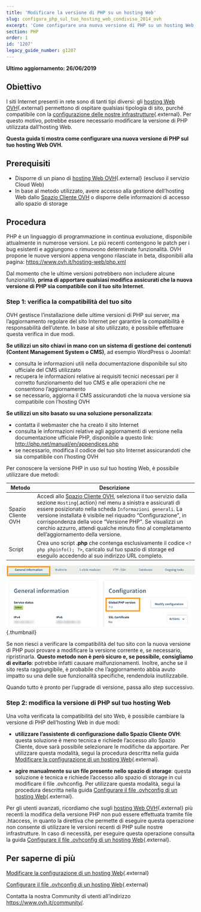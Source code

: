 ```yaml
---
title: 'Modificare la versione di PHP su un hosting Web'
slug: configura_php_sul_tuo_hosting_web_condiviso_2014_ovh
excerpt: 'Come configurare una nuova versione di PHP su un hosting Web OVH'
section: PHP
order: 1
id: '1207'
legacy_guide_number: g1207
---
```


**Ultimo aggiornamento: 26/06/2019**

## Obiettivo

I siti Internet presenti in rete sono di tanti tipi diversi: gli [hosting Web OVH](https://www.ovh.it/hosting-web/){.external} permettono di ospitare qualsiasi tipologia di sito, purché compatibile con la [configurazione delle nostre infrastrutture](https://cluster028.hosting.ovh.net/infos/){.external}. Per questo motivo, potrebbe essere necessario modificare la versione di PHP utilizzata dall’hosting Web.

**Questa guida ti mostra come configurare una nuova versione di PHP sul tuo hosting Web OVH.**

## Prerequisiti

- Disporre di un piano di [hosting Web OVH](https://www.ovh.it/hosting-web/){.external} (escluso il servizio Cloud Web)
- In base al metodo utilizzato, avere accesso alla gestione dell’hosting Web dallo [Spazio Cliente OVH](https://www.ovh.com/auth/?action=gotomanager) o disporre delle informazioni di accesso allo spazio di storage 

## Procedura

PHP è un linguaggio di programmazione in continua evoluzione, disponibile attualmente in numerose versioni. Le più recenti contengono le patch per i bug esistenti e aggiungono o rimuovono determinate funzionalità. OVH propone le nuove versioni appena vengono rilasciate in beta, disponibili alla pagina: <https://www.ovh.it/hosting-web/php.xml> 

Dal momento che le ultime versioni potrebbero non includere alcune funzionalità, **prima di apportare qualsiasi modifica assicurati che la nuova versione di PHP sia compatibile con il tuo sito Internet**.

### Step 1: verifica la compatibilità del tuo sito

OVH gestisce l’installazione delle ultime versioni di PHP sui server, ma l’aggiornamento regolare del sito Internet per garantire la compatibilità è responsabilità dell’utente. In base al sito utilizzato, è possibile effettuare questa verifica in due modi.

**Se utilizzi un sito chiavi in mano con un sistema di gestione dei contenuti (Content Management System o CMS)**, ad esempio WordPress o Joomla!: 
- consulta le informazioni utili nella documentazione disponibile sul sito ufficiale del CMS utilizzato 
- recupera le informazioni relative ai requisiti tecnici necessari per il corretto funzionamento del tuo CMS e alle operazioni che ne consentono l’aggiornamento
- se necessario, aggiorna il CMS assicurandoti che la nuova versione sia compatibile con l’hosting OVH


**Se utilizzi un sito basato su una soluzione personalizzata**:  
- contatta il webmaster che ha creato il sito Internet
- consulta le informazioni relative agli aggiornamenti di versione nella documentazione ufficiale PHP, disponibile a questo link: <http://php.net/manual/en/appendices.php>
- se necessario, modifica il codice del tuo sito Internet assicurandoti che sia compatibile con l’hosting OVH

Per conoscere la versione PHP in uso sul tuo hosting Web, è possibile utilizzare due metodi: 

|Metodo|Descrizione|
|---|---|
|Spazio Cliente OVH|Accedi allo [Spazio Cliente OVH](https://www.ovh.com/auth/?action=gotomanager), seleziona il tuo servizio dalla sezione `Hosting`{.action} nel menu a sinistra e assicurati di essere posizionato nella scheda `Informazioni generali`. La versione installata è visibile nel riquadro “Configurazione”, in corrispondenza della voce “Versione PHP”. Se visualizzi un cerchio azzurro, attendi qualche minuto fino al completamento dell’aggiornamento della versione.|
|Script|Crea uno script **.php** che contenga esclusivamente il codice `<?php phpinfo(); ?>`, caricalo sul tuo spazio di storage ed eseguilo accedendo al suo indirizzo URL completo.|

![phpversion](images/change-php-version-step1.png){.thumbnail}

Se non riesci a verificare la compatibilità del tuo sito con la nuova versione di PHP puoi provare a modificare la versione corrente e, se necessario, ripristinarla. **Questo metodo non è però sicuro e, se possibile, consigliamo di evitarlo**: potrebbe infatti causare malfunzionamenti. Inoltre, anche se il sito resta raggiungibile, è probabile che l’aggiornamento abbia avuto impatto su una delle sue funzionalità specifiche, rendendola inutilizzabile. 

Quando tutto è pronto per l’upgrade di versione, passa allo step successivo.

### Step 2: modifica la versione di PHP sul tuo hosting Web

Una volta verificata la compatibilità del sito Web, è possibile cambiare la versione di PHP dell’hosting Web in due modi:

- **utilizzare l’assistente di configurazione dallo Spazio Cliente OVH**: questa soluzione è meno tecnica e richiede l’accesso allo Spazio Cliente, dove sarà possibile selezionare le modifiche da apportare. Per utilizzare questa modalità, segui la procedura descritta nella guida [Modificare la configurazione di un hosting Web](https://docs.ovh.com/it/hosting/modifica_lambiente_di_esecuzione_del_tuo_hosting_web/){.external}.

- **agire manualmente su un file presente nello spazio di storage**: questa soluzione è tecnica e richiede l’accesso allo spazio di storage in cui modificare il file .ovhconfig. Per utilizzare questa modalità, segui la procedura descritta nella guida [Configurare il file .ovhconfig di un hosting Web](https://docs.ovh.com/it/hosting/configurare-file-ovhconfig/){.external}.

Per gli utenti avanzati, ricordiamo che sugli [hosting Web OVH](https://www.ovh.it/hosting-web/){.external} più recenti la modifica della versione PHP non può essere effettuata tramite file .htaccess, in quanto la direttiva che permette di eseguire questa operazione non consente di utilizzare le versioni recenti di PHP sulle nostre infrastrutture. In caso di necessità, per eseguire questa operazione consulta la guida [Configurare il file .ovhconfig di un hosting Web](https://docs.ovh.com/it/hosting/configurare-file-ovhconfig/){.external}.

## Per saperne di più

[Modificare la configurazione di un hosting Web](https://docs.ovh.com/it/hosting/modifica_lambiente_di_esecuzione_del_tuo_hosting_web/){.external}

[Configurare il file .ovhconfig di un hosting Web](https://docs.ovh.com/it/hosting/configurare-file-ovhconfig/){.external}

Contatta la nostra Community di utenti all’indirizzo <https://www.ovh.it/community/>.